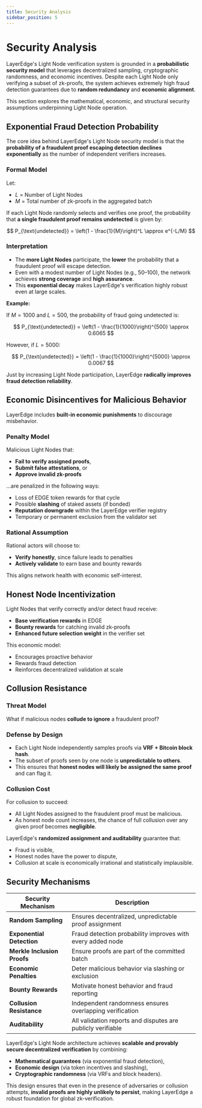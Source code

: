 ```yaml
---
title: Security Analysis
sidebar_position: 5
---
```


# Security Analysis

LayerEdge's Light Node verification system is grounded in a **probabilistic security model** that leverages decentralized sampling, cryptographic randomness, and economic incentives. Despite each Light Node only verifying a subset of zk-proofs, the system achieves extremely high fraud detection guarantees due to **random redundancy** and **economic alignment**.

This section explores the mathematical, economic, and structural security assumptions underpinning Light Node operation.

## Exponential Fraud Detection Probability

The core idea behind LayerEdge's Light Node security model is that the **probability of a fraudulent proof escaping detection declines exponentially** as the number of independent verifiers increases.

### Formal Model

Let:

* $L$ = Number of Light Nodes
* $M$ = Total number of zk-proofs in the aggregated batch

If each Light Node randomly selects and verifies one proof, the probability that **a single fraudulent proof remains undetected** is given by:

$$
P_{\text{undetected}} = \left(1 - \frac{1}{M}\right)^L \approx e^{-L/M}
$$

### Interpretation

* The **more Light Nodes** participate, the **lower** the probability that a fraudulent proof will escape detection.
* Even with a modest number of Light Nodes (e.g., 50–100), the network achieves **strong coverage** and **high assurance**.
* This **exponential decay** makes LayerEdge's verification highly robust even at large scales.

**Example:**

If $M=1000$ and $L=500$, the probability of fraud going undetected is:

$$
P_{\text{undetected}} = \left(1 - \frac{1}{1000}\right)^{500} \approx 0.6065
$$

However, if $L=5000$:

$$
P_{\text{undetected}} = \left(1 - \frac{1}{1000}\right)^{5000} \approx 0.0067
$$

Just by increasing Light Node participation, LayerEdge **radically improves fraud detection reliability**.

## Economic Disincentives for Malicious Behavior

LayerEdge includes **built-in economic punishments** to discourage misbehavior.

### Penalty Model

Malicious Light Nodes that:

* **Fail to verify assigned proofs**,
* **Submit false attestations**, or
* **Approve invalid zk-proofs**

...are penalized in the following ways:

* Loss of EDGE token rewards for that cycle
* Possible **slashing** of staked assets (if bonded)
* **Reputation downgrade** within the LayerEdge verifier registry
* Temporary or permanent exclusion from the validator set

### Rational Assumption

Rational actors will choose to:

* **Verify honestly**, since failure leads to penalties
* **Actively validate** to earn base and bounty rewards

This aligns network health with economic self-interest.

## Honest Node Incentivization

Light Nodes that verify correctly and/or detect fraud receive:

* **Base verification rewards** in EDGE
* **Bounty rewards** for catching invalid zk-proofs
* **Enhanced future selection weight** in the verifier set

This economic model:

* Encourages proactive behavior
* Rewards fraud detection
* Reinforces decentralized validation at scale

## Collusion Resistance

### Threat Model

What if malicious nodes **collude to ignore** a fraudulent proof?

### Defense by Design

* Each Light Node independently samples proofs via **VRF + Bitcoin block hash**.
* The subset of proofs seen by one node is **unpredictable to others**.
* This ensures that **honest nodes will likely be assigned the same proof** and can flag it.

### Collusion Cost

For collusion to succeed:

* All Light Nodes assigned to the fraudulent proof must be malicious.
* As honest node count increases, the chance of full collusion over any given proof becomes **negligible**.

LayerEdge's **randomized assignment and auditability** guarantee that:

* Fraud is visible,
* Honest nodes have the power to dispute,
* Collusion at scale is economically irrational and statistically implausible.

## Security Mechanisms

| Security Mechanism | Description |
|-------------------|-------------|
| **Random Sampling** | Ensures decentralized, unpredictable proof assignment |
| **Exponential Detection** | Fraud detection probability improves with every added node |
| **Merkle Inclusion Proofs** | Ensure proofs are part of the committed batch |
| **Economic Penalties** | Deter malicious behavior via slashing or exclusion |
| **Bounty Rewards** | Motivate honest behavior and fraud reporting |
| **Collusion Resistance** | Independent randomness ensures overlapping verification |
| **Auditability** | All validation reports and disputes are publicly verifiable |

LayerEdge's Light Node architecture achieves **scalable and provably secure decentralized verification** by combining:

* **Mathematical guarantees** (via exponential fraud detection),
* **Economic design** (via token incentives and slashing),
* **Cryptographic randomness** (via VRFs and block headers).

This design ensures that even in the presence of adversaries or collusion attempts, **invalid proofs are highly unlikely to persist**, making LayerEdge a robust foundation for global zk-verification. 